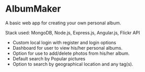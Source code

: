# AlbumMaker

A basic web app for creating your own personal album.

Stack used: MongoDB, Node.js, Express.js, Angular.js, Flickr API

- Custom local login with register and login options
- Dashboard for user to view his/her personal albums.
- Option for use to add/delete photos from his/her album.
- Default search by Popular pictures
- Option to search by geographical location and any tag(s).

